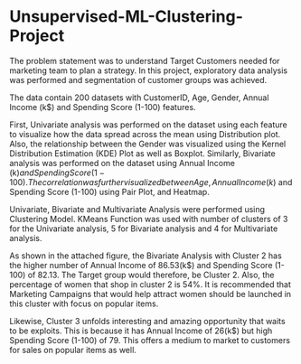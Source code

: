 # Unsupervised-ML-Clustering-Project
The problem statement was to understand Target Customers needed for marketing team to plan a strategy. 
In this project, exploratory data analysis was performed and segmentation of customer groups was achieved. 

The data contain 200 datasets with CustomerID, Age, Gender, Annual Income (k$) and Spending Score (1-100) features. 

First, Univariate analysis was performed on the dataset using each feature to visualize how the data spread across 
the mean using Distribution plot. Also, the relationship between the Gender was visualized using the Kernel Distribution
Estimation (KDE) Plot as well as Boxplot. Similarly, Bivariate analysis was performed on the dataset using Annual Income
(k$) and Spending Score (1-100). The correlation was further visualized between Age, Annual Income (k$) and Spending Score
(1-100) using Pair Plot, and Heatmap.

Univariate, Bivariate and Multivariate Analysis were performed using Clustering Model. KMeans Function was used with 
number of clusters of 3 for the Univariate analysis, 5 for Bivariate analysis and 4 for Multivariate analysis. 

As shown in the attached figure, the Bivariate Analysis with Cluster 2 has the higher number of Annual Income of 86.53(k$)
and Spending Score (1-100) of 82.13. The Target group would therefore, be Cluster 2. Also, the percentage of women that
shop in cluster 2 is 54%. It is recommended that Marketing Campaigns that would help attract women should be launched in 
this cluster with focus on popular items. 

Likewise, Cluster 3 unfolds interesting and amazing opportunity that waits to be exploits. This is because it has Annual
Income of 26(k$) but high Spending Score (1-100) of 79. This offers a medium to market to customers for sales on popular
items as well.
